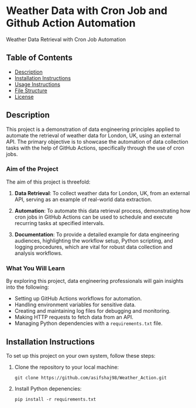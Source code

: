 # Weather Data with Cron Job and Github Action Automation

Weather Data Retrieval with Cron Job Automation

## Table of Contents

- [Description](#description)
- [Installation Instructions](#installation-instructions)
- [Usage Instructions](#usage-instructions)
- [File Structure](#file-structure)
- [License](#license)

## Description

This project is a demonstration of data engineering principles applied to automate the retrieval of weather data for London, UK, using an external API. The primary objective is to showcase the automation of data collection tasks with the help of GitHub Actions, specifically through the use of cron jobs.

### Aim of the Project

The aim of this project is threefold:

1. **Data Retrieval**: To collect weather data for London, UK, from an external API, serving as an example of real-world data extraction.

2. **Automation**: To automate this data retrieval process, demonstrating how cron jobs in GitHub Actions can be used to schedule and execute recurring tasks at specified intervals.

3. **Documentation**: To provide a detailed example for data engineering audiences, highlighting the workflow setup, Python scripting, and logging procedures, which are vital for robust data collection and analysis workflows.

### What You Will Learn

By exploring this project, data engineering professionals will gain insights into the following:

- Setting up GitHub Actions workflows for automation.
- Handling environment variables for sensitive data.
- Creating and maintaining log files for debugging and monitoring.
- Making HTTP requests to fetch data from an API.
- Managing Python dependencies with a `requirements.txt` file.

## Installation Instructions

To set up this project on your own system, follow these steps:

1. Clone the repository to your local machine:

   ```shell
   git clone https://github.com/asifshaj98/Weather_Action.git

2. Install Python depenencies:
    ```shell
    pip install -r requirements.txt
